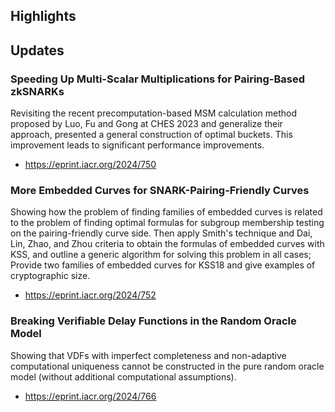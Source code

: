 ## Highlights


## Updates

### Speeding Up Multi-Scalar Multiplications for Pairing-Based zkSNARKs
Revisiting the recent precomputation-based MSM calculation method proposed by Luo, Fu and Gong at CHES 2023 and generalize their approach, presented a general construction of optimal buckets. This improvement leads to significant performance improvements.
- https://eprint.iacr.org/2024/750
### More Embedded Curves for SNARK-Pairing-Friendly Curves
Showing how the problem of finding families of embedded curves is related to the problem of finding optimal formulas for subgroup membership testing on the pairing-friendly curve side. Then apply Smith's technique and Dai, Lin, Zhao, and Zhou criteria to obtain the formulas of embedded curves with KSS, and outline a generic algorithm for solving this problem in all cases; Provide two families of embedded curves for KSS18 and give examples of cryptographic size. 
- https://eprint.iacr.org/2024/752
### Breaking Verifiable Delay Functions in the Random Oracle Model
Showing that VDFs with imperfect completeness and non-adaptive computational uniqueness cannot be constructed in the pure random oracle model (without additional computational assumptions).
- https://eprint.iacr.org/2024/766
